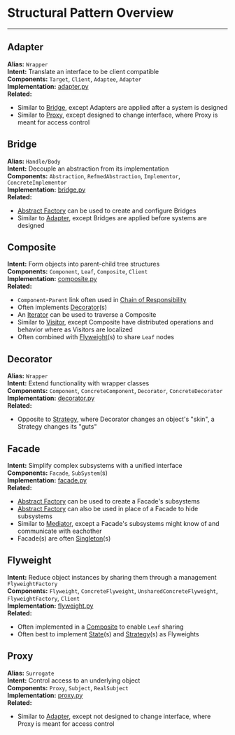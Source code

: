 # Structural Pattern Overview
-----

## Adapter  
**Alias:** `Wrapper`  
**Intent:** Translate an interface to be client compatible  
**Components:** `Target`, `Client`, `Adaptee`, `Adapter`  
**Implementation:** [adapter.py](/src/patterns/creational/adapter.py)  
**Related:**  
- Similar to [Bridge](/docs/structural_patterns/structural_patterns.md#bridge), except Adapters are applied after a system is designed
- Similar to [Proxy](/docs/structural_patterns/structural_patterns.md#proxy), except designed to change interface, where Proxy is meant for access control

## Bridge  
**Alias:** `Handle/Body`  
**Intent:** Decouple an abstraction from its implementation  
**Components:** `Abstraction`, `RefmedAbstraction`, `Implementor`, `ConcreteImplementor`  
**Implementation:** [bridge.py](/src/patterns/creational/bridge.py)  
**Related:**  
- [Abstract Factory](/docs/creational_patterns/creational_patterns.md#abstract-factory) can be used to create and configure Bridges
- Similar to [Adapter](/docs/structural_patterns/structural_patterns.md#adapter), except Bridges are applied before systems are designed

## Composite  
**Intent:** Form objects into parent-child tree structures  
**Components:** `Component`, `Leaf`, `Composite`, `Client`  
**Implementation:** [composite.py](/src/patterns/creational/composite.py)  
**Related:**  
- `Component`-`Parent` link often used in [Chain of Responsibility](/docs/behavioral_patterns/behavioral_patterns.md#chain-of-responsibility)
- Often implements [Decorator](/docs/structural_patterns/structural_patterns.md#decorator)(s)
- An [Iterator](/docs/behavioral_patterns/behavioral_patterns.md#iterator) can be used to traverse a Composite
- Similar to [Visitor](/docs/behavioral_patterns/behavioral_patterns.md#visitor), except Composite have distributed operations and behavior where as Visitors are localized
- Often combined with [Flyweight](/docs/structural_patterns/structural_patterns.md#flyweight)(s) to share `Leaf` nodes

## Decorator  
**Alias:** `Wrapper`  
**Intent:** Extend functionality with wrapper classes  
**Components:** `Component`, `ConcreteComponent`, `Decorator`, `ConcreteDecorator`  
**Implementation:** [decorator.py](/src/patterns/creational/decorator.py)  
**Related:**  
- Opposite to [Strategy](/docs/behavioral_patterns/behavioral_patterns.md#strategy), where Decorator changes an object's "skin", a Strategy changes its "guts"

## Facade  
**Intent:** Simplify complex subsystems with a unified interface  
**Components:** `Facade`, `SubSystem`(s)  
**Implementation:** [facade.py](/src/patterns/creational/facade.py)  
**Related:**  
- [Abstract Factory](/docs/creational_patterns/creational_patterns.md#abstract-factory) can be used to create a Facade's subsystems
- [Abstract Factory](/docs/creational_patterns/creational_patterns.md#abstract-factory) can also be used in place of a Facade to hide subsystems
- Similar to [Mediator](/docs/behavioral_patterns/behavioral_patterns.md#mediator), except a Facade's subsystems might know of and communicate with eachother
- Facade(s) are often [Singleton](/docs/creational_patterns/creational_patterns.md#singleton)(s)

## Flyweight  
**Intent:** Reduce object instances by sharing them through a management `FlyweightFactory`  
**Components:** `Flyweight`, `ConcreteFlyweight`, `UnsharedConcreteFlyweight`, `FlyweightFactory`, `Client`  
**Implementation:** [flyweight.py](/src/patterns/creational/flyweight.py)  
**Related:**  
- Often implemented in a [Composite](/docs/structural_patterns/structural_patterns.md#composite) to enable `Leaf` sharing
- Often best to implement [State](/docs/behavioral_patterns/behavioral_patterns.md#state)(s) and [Strategy](/docs/behavioral_patterns/behavioral_patterns.md#strategy)(s) as Flyweights

## Proxy  
**Alias:** `Surrogate`  
**Intent:** Control access to an underlying object  
**Components:** `Proxy`, `Subject`, `RealSubject`  
**Implementation:** [proxy.py](/src/patterns/creational/proxy.py)  
**Related:**  
- Similar to [Adapter](/docs/structural_patterns/structural_patterns.md#adapter), except not designed to change interface, where Proxy is meant for access control

